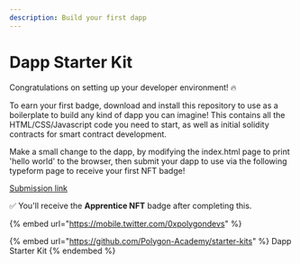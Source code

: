 ```yaml
---
description: Build your first dapp
---
```


# Dapp Starter Kit

Congratulations on setting up your developer environment! 🔥

To earn your first badge, download and install this repository to use as a boilerplate to build any kind of dapp you can imagine! This contains all the HTML/CSS/Javascript code you need to start, as well as initial solidity contracts for smart contract development.&#x20;

Make a small change to the dapp, by modifying the index.html page to print 'hello world' to the browser, then submit your dapp to use via the following typeform page to receive your first NFT badge!&#x20;

[Submission link ](https://ce6xacyp6x0.typeform.com/to/yOMq8Bjz)

✅ You'll receive the **Apprentice NFT** badge after completing this.

{% embed url="https://mobile.twitter.com/0xpolygondevs" %}

{% embed url="https://github.com/Polygon-Academy/starter-kits" %}
Dapp Starter Kit
{% endembed %}
